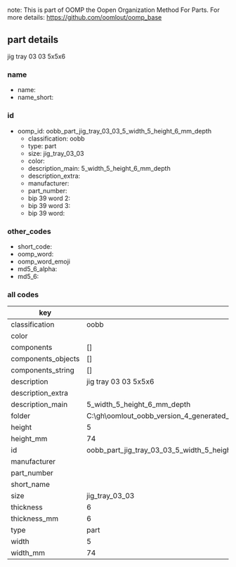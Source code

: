 #   

note: This is part of OOMP the Oopen Organization Method For Parts. For more details: https://github.com/oomlout/oomp_base

##  part details



jig tray 03 03 5x5x6

### name
* name: 
* name_short: 
### id
* oomp_id: oobb_part_jig_tray_03_03_5_width_5_height_6_mm_depth
  * classification: oobb
  * type: part
  * size: jig_tray_03_03
  * color: 
  * description_main: 5_width_5_height_6_mm_depth
  * description_extra: 
  * manufacturer: 
  * part_number: 
  * bip 39 word 2: 
  * bip 39 word 3: 
  * bip 39 word: 

### other_codes
* short_code: 
* oomp_word: 
* oomp_word_emoji 
* md5_6_alpha: 
* md5_6: 









### all codes 
| key | value |  
| --- | --- |  
| classification | oobb |  
| color |  |  
| components | [] |  
| components_objects | [] |  
| components_string | [] |  
| description | jig tray 03 03 5x5x6 |  
| description_extra |  |  
| description_main | 5_width_5_height_6_mm_depth |  
| folder | C:\gh\oomlout_oobb_version_4_generated_parts\things\oobb_part_jig_tray_03_03_5_width_5_height_6_mm_depth |  
| height | 5 |  
| height_mm | 74 |  
| id | oobb_part_jig_tray_03_03_5_width_5_height_6_mm_depth |  
| manufacturer |  |  
| part_number |  |  
| short_name |  |  
| size | jig_tray_03_03 |  
| thickness | 6 |  
| thickness_mm | 6 |  
| type | part |  
| width | 5 |  
| width_mm | 74 |  
